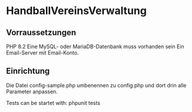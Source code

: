 # HandballVereinsVerwaltung

## Vorraussetzungen
PHP 8.2
Eine MySQL- oder MariaDB-Datenbank muss vorhanden sein
Ein Email-Server mit Email-Konto.

## Einrichtung
Die Datei config-sample.php umbenennen zu config.php und dort drin alle Parameter anpassen.


Tests can be startet with:
  phpunit tests
